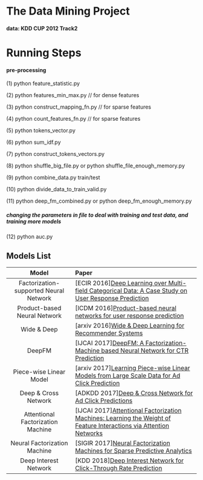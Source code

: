 # The Data Mining Project
#### data: KDD CUP 2012 Track2

# Running Steps

#### pre-processing
(1) python feature_statistic.py

(2) python features_min_max.py // for dense features

(3) python construct_mapping_fn.py  // for sparse features

(4) python count_features_fn.py  // for sparse features

(5) python tokens_vector.py

(6) python sum_idf.py

(7) python construct_tokens_vectors.py 

(8) python shuffle_big_file.py or python shuffle_file_enough_memory.py  

(9) python combine_data.py train/test

(10) python divide_data_to_train_valid.py

(11) python deep_fm_combined.py or python deep_fm_enough_memory.py

##### changing the parameters in file to deal with training and test data, and training more models

(12) python auc.py

## Models List

|Model|Paper|
|:--:|:--|
|Factorization-supported Neural Network|[ECIR 2016][Deep Learning over Multi-field Categorical Data: A Case Study on User Response Prediction](https://arxiv.org/pdf/1601.02376.pdf)|
|Product-based Neural Network|[ICDM 2016][Product-based neural networks for user response prediction](https://arxiv.org/pdf/1611.00144.pdf)|
|Wide & Deep|[arxiv 2016][Wide & Deep Learning for Recommender Systems](https://arxiv.org/pdf/1606.07792.pdf)|
|DeepFM|[IJCAI 2017][DeepFM: A Factorization-Machine based Neural Network for CTR Prediction](http://www.ijcai.org/proceedings/2017/0239.pdf)|
|Piece-wise Linear Model|[arxiv 2017][Learning Piece-wise Linear Models from Large Scale Data for Ad Click Prediction](https://arxiv.org/abs/1704.05194)|
|Deep & Cross Network|[ADKDD 2017][Deep & Cross Network for Ad Click Predictions](https://arxiv.org/abs/1708.05123)|
|Attentional Factorization Machine|[IJCAI 2017][Attentional Factorization Machines: Learning the Weight of Feature Interactions via Attention Networks](http://www.ijcai.org/proceedings/2017/435)|
|Neural Factorization Machine|[SIGIR 2017][Neural Factorization Machines for Sparse Predictive Analytics](https://arxiv.org/pdf/1708.05027.pdf)|
|Deep Interest Network|[KDD 2018][Deep Interest Network for Click-Through Rate Prediction](https://arxiv.org/pdf/1706.06978.pdf)|